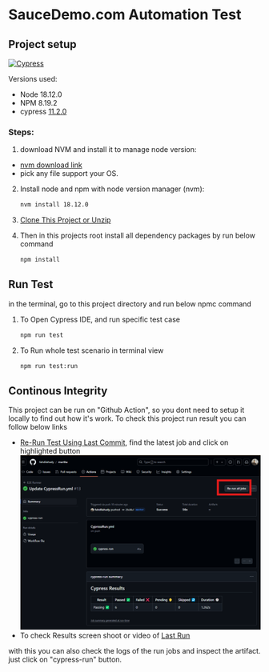 # SauceDemo.com Automation Test

## Project setup
[![Cypress](https://www.cypress.io/_astro/navbar-brand.D87396b0.svg)](https://www.cypress.io/)

Versions used:
- Node 18.12.0
- NPM 8.19.2
- cypress [11.2.0](https://docs.cypress.io/guides/references/changelog#11-2-0)

### Steps:
1. download NVM and install it to manage node version:
- [nvm download link](https://github.com/coreybutler/nvm-windows/releases)
- pick any file support your OS.

2. Install node and npm with node version manager (nvm):

    ```sh
    nvm install 18.12.0
    ```

3. [Clone This Project or Unzip](https://github.com/fahdilahady/martha.git)

4. Then in this projects root install all dependency packages by run below command

    ```sh
    npm install
    ```
    
## Run Test

in the terminal, go to this project directory and run below npmc command

1. To Open Cypress IDE, and run specific test case
    ```sh
    npm run test
    ```

2. To Run whole test scenario in terminal view
    ```sh
    npm run test:run
    ```

## Continous Integrity
This project can be run on "Github Action", so you dont need to setup it locally to find out how it's work. To check this project run result you can follow below links

- [Re-Run Test Using Last Commit](https://github.com/fahdilahady/martha/actions/workflows/CypressRun.yml), find the latest job and click on highlighted button
  ![Re-Run Cypress Test Job](images/reRunCypressTestJob.png)
- To check Results screen shoot or video of [Last Run](https://fahdilahady.github.io/martha/)

with this you can also check the logs of the run jobs and inspect the artifact. just click on "cypress-run" button.
